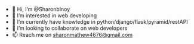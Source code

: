 - 👋 Hi, I’m @Sharonbinoy
- 👀 I’m interested in web developing
- 🌱 I’m currently have knowledge in python/django/flask/pyramid/restAPI
- 💞️ I’m looking to collaborate on web developers
- 📫 Reach me on sharonmathew4676@gmail.com

<!---
Sharonbinoy/Sharonbinoy is a ✨ special ✨ repository because its `README.md` (this file) appears on your GitHub profile.
You can click the Preview link to take a look at your changes.
--->
